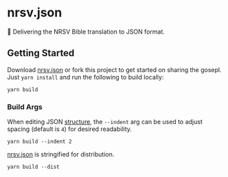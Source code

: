 # nrsv.json

📖 Delivering the NRSV Bible translation to JSON format.

## Getting Started

Download [nrsv.json](nrsv.json) or fork this project to get started on sharing the gosepl. Just `yarn install` and run the following to build locally:

```
yarn build
```

### Build Args

When editing JSON [structure](src/lib/structure.js), the `--indent` arg can be used to adjust spacing (default is `4`) for desired readability.

```
yarn build --indent 2
```

[nrsv.json](nrsv.json) is stringified for distribution.

```
yarn build --dist
```

